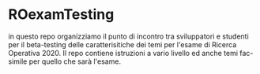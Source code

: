 # ROexamTesting
in questo repo organizziamo il punto di incontro tra sviluppatori e studenti per il beta-testing delle caratterisitiche dei temi per l'esame di Ricerca Operativa 2020. Il repo contiene istruzioni a vario livello ed anche temi fac-simile per quello che sarà l'esame. 
